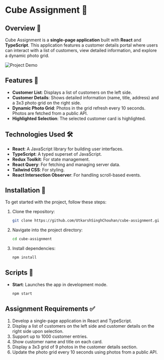 # Cube Assignment 🎲

## Overview 🌟

Cube Assignment is a **single-page application** built with **React** and **TypeScript**. This application features a customer details portal where users can interact with a list of customers, view detailed information, and explore a dynamic photo grid.

![Project Demo](path-to-your-demo-image-or-gif.gif)

## Features 🚀

- **Customer List**: Displays a list of customers on the left side.
- **Customer Details**: Shows detailed information (name, title, address) and a 3x3 photo grid on the right side.
- **Dynamic Photo Grid**: Photos in the grid refresh every 10 seconds. Photos are fetched from a public API.
- **Highlighted Selection**: The selected customer card is highlighted.

## Technologies Used 🛠️

- **React**: A JavaScript library for building user interfaces.
- **TypeScript**: A typed superset of JavaScript.
- **Redux Toolkit**: For state management.
- **React Query**: For fetching and managing server data.
- **Tailwind CSS**: For styling.
- **React Intersection Observer**: For handling scroll-based events.

## Installation 🔧

To get started with the project, follow these steps:

1. Clone the repository:
   
   ```bash
   git clone https://github.com/UtkarshSinghChouhan/cube-assignment.git
   
2. Navigate into the project directory:
   
   ```bash
   cd cube-assignment
   
3. Install dependencies:
   
   ```bash
   npm install

## Scripts 📜

- **Start**: Launches the app in development mode.
  
     ```bash
  npm start

## Assignment Requirements ✅
1. Develop a single-page application in React and TypeScript.
2. Display a list of customers on the left side and customer details on the right side upon selection.
3. Support up to 1000 customer entries.
4. Show customer name and title on each card.
5. Display a 3x3 grid of 9 photos in the customer details section.
6. Update the photo grid every 10 seconds using photos from a public API.
